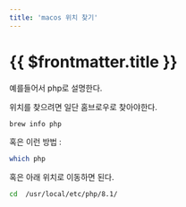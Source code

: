```yaml
---
title: 'macos 위치 찾기'
---
```


# {{ $frontmatter.title }}


예를들어서 php로 설명한다.

위치를 찾으려면 일단 홈브로우로 찾아야한다.

```bash
brew info php
```

혹은 이런 방법 :
```bash
which php
```


혹은 아래 위치로 이동하면 된다.

```bash
cd  /usr/local/etc/php/8.1/
```


